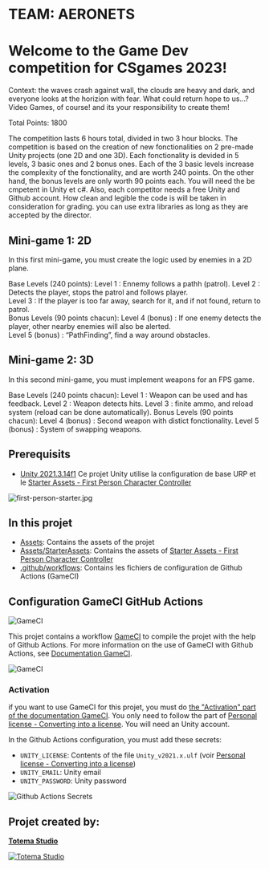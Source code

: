 ﻿﻿
# TEAM: AERONETS

 
 
 
 # Welcome to the Game Dev competition for CSgames 2023!

Context: the waves crash against wall, the clouds are heavy and dark, and everyone looks at the horizion with fear. What could return hope to us...? Video Games, of course! and its your responsibility to create them!


Total Points: 1800 

The competition lasts 6 hours total, divided in two 3 hour blocks. The competition is based on the creation of new fonctionalities on 2 pre-made Unity projects (one 2D and one 3D). Each fonctionality is devided in 5 levels, 3 basic ones and 2 bonus ones. Each of the 3 basic levels increase the complexity of the fonctionality, and are worth 240 points. On the other hand, the bonus levels are only worth 90 points each. You will need the be cmpetent in Unity et c#. Also, each competitor needs a free Unity and Github account. How clean and legible the code is will be taken in consideration for grading. you can use extra libraries as long as they are accepted by the director.  

## Mini-game 1: 2D
In this first mini-game, you must create the logic used by enemies in a 2D plane. 

Base Levels (240 points):
Level 1 : Ennemy follows a pathh (patrol). 
Level 2 : Detects the player, stops the patrol and follows player.		
Level 3 : If the player is too far away, search for it, and if not found, return to patrol. 						
Bonus Levels (90 points chacun):
Level 4 (bonus) : If one enemy detects the player, other nearby enemies will also be alerted.		
Level 5 (bonus) : “PathFinding”, find a way around obstacles.

## Mini-game 2: 3D
In this second mini-game, you must implement weapons for an FPS game.

Base Levels (240 points chacun):
Level 1 : Weapon can be used and has feedback.
Level 2 : Weapon detects hits.
Level 3 : finite ammo, and reload system (reload can be done automatically).
Bonus Levels (90 points chacun):
Level 4 (bonus) : Second weapon with distict fonctionality.
Level 5 (bonus) : System of swapping weapons.  


## Prerequisits

- [Unity 2021.3.14f1](https://unity.com/releases/editor/whats-new/2021.3.14#release-notes)
Ce projet Unity utilise la configuration de base URP et le [Starter Assets - First Person Character Controller](https://assetstore.unity.com/packages/essentials/starter-assets-first-person-character-controller-196525)

![first-person-starter.jpg](./docs/images/first-person-starter.jpg)

## In this projet

* [Assets](Assets/): Contains the assets of the projet
* [Assets/StarterAssets](Assets/StarterAssets/): Contains the assets of [Starter Assets - First Person Character Controller](https://assetstore.unity.com/packages/essentials/starter-assets-first-person-character-controller-196525)
* [.github/workflows](.github/workflows/): Contains les fichiers de configuration de Github Actions (GameCI)

## Configuration GameCI GitHub Actions

![GameCI](./docs/images/gameci.png)

This projet contains a workflow [GameCI](https://game.ci/) to compile the projet with the help of Github Actions. For more information on the use of GameCI with Github Actions, see [Documentation GameCI](https://game.ci/docs/github/getting-started).

![GameCI](./docs/images/actions.png)

### Activation

if you want to use GameCI for this projet, you must do [the "Activation" part of the documentation GameCI](https://game.ci/docs/github/activation). You only need to follow the part of [Personal license - Converting into a license](https://game.ci/docs/github/activation#converting-into-a-license). You will need an Unity account.

In the Github Actions configuration, you must add these secrets:

* `UNITY_LICENSE`: Contents of the file `Unity_v2021.x.ulf` (voir [Personal license - Converting into a license](https://game.ci/docs/github/activation#converting-into-a-license))
* `UNITY_EMAIL`: Unity email
* `UNITY_PASSWORD`: Unity password

![Github Actions Secrets](./docs/images/github-actions-secrets.jpg)

## Projet created by:

**[Totema Studio](https://totemastudio.com/)**

[![Totema Studio](./docs/images/totemastudio.png)](https://totemastudio.com/)

